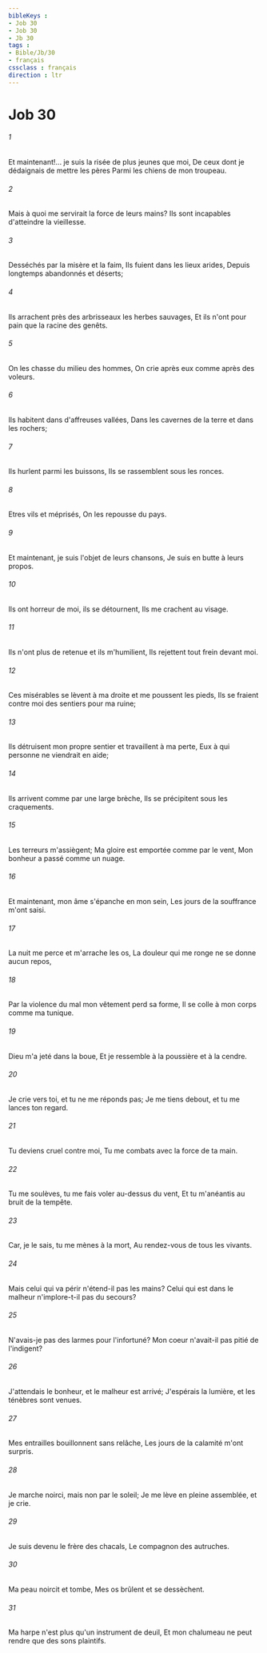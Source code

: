 ```yaml
---
bibleKeys : 
- Job 30
- Job 30
- Jb 30
tags : 
- Bible/Jb/30
- français
cssclass : français
direction : ltr
---
```


# Job 30

###### 1
Et maintenant!... je suis la risée de plus jeunes que moi, De ceux dont je dédaignais de mettre les pères Parmi les chiens de mon troupeau.
###### 2
Mais à quoi me servirait la force de leurs mains? Ils sont incapables d'atteindre la vieillesse.
###### 3
Desséchés par la misère et la faim, Ils fuient dans les lieux arides, Depuis longtemps abandonnés et déserts;
###### 4
Ils arrachent près des arbrisseaux les herbes sauvages, Et ils n'ont pour pain que la racine des genêts.
###### 5
On les chasse du milieu des hommes, On crie après eux comme après des voleurs.
###### 6
Ils habitent dans d'affreuses vallées, Dans les cavernes de la terre et dans les rochers;
###### 7
Ils hurlent parmi les buissons, Ils se rassemblent sous les ronces.
###### 8
Etres vils et méprisés, On les repousse du pays.
###### 9
Et maintenant, je suis l'objet de leurs chansons, Je suis en butte à leurs propos.
###### 10
Ils ont horreur de moi, ils se détournent, Ils me crachent au visage.
###### 11
Ils n'ont plus de retenue et ils m'humilient, Ils rejettent tout frein devant moi.
###### 12
Ces misérables se lèvent à ma droite et me poussent les pieds, Ils se fraient contre moi des sentiers pour ma ruine;
###### 13
Ils détruisent mon propre sentier et travaillent à ma perte, Eux à qui personne ne viendrait en aide;
###### 14
Ils arrivent comme par une large brèche, Ils se précipitent sous les craquements.
###### 15
Les terreurs m'assiègent; Ma gloire est emportée comme par le vent, Mon bonheur a passé comme un nuage.
###### 16
Et maintenant, mon âme s'épanche en mon sein, Les jours de la souffrance m'ont saisi.
###### 17
La nuit me perce et m'arrache les os, La douleur qui me ronge ne se donne aucun repos,
###### 18
Par la violence du mal mon vêtement perd sa forme, Il se colle à mon corps comme ma tunique.
###### 19
Dieu m'a jeté dans la boue, Et je ressemble à la poussière et à la cendre.
###### 20
Je crie vers toi, et tu ne me réponds pas; Je me tiens debout, et tu me lances ton regard.
###### 21
Tu deviens cruel contre moi, Tu me combats avec la force de ta main.
###### 22
Tu me soulèves, tu me fais voler au-dessus du vent, Et tu m'anéantis au bruit de la tempête.
###### 23
Car, je le sais, tu me mènes à la mort, Au rendez-vous de tous les vivants.
###### 24
Mais celui qui va périr n'étend-il pas les mains? Celui qui est dans le malheur n'implore-t-il pas du secours?
###### 25
N'avais-je pas des larmes pour l'infortuné? Mon coeur n'avait-il pas pitié de l'indigent?
###### 26
J'attendais le bonheur, et le malheur est arrivé; J'espérais la lumière, et les ténèbres sont venues.
###### 27
Mes entrailles bouillonnent sans relâche, Les jours de la calamité m'ont surpris.
###### 28
Je marche noirci, mais non par le soleil; Je me lève en pleine assemblée, et je crie.
###### 29
Je suis devenu le frère des chacals, Le compagnon des autruches.
###### 30
Ma peau noircit et tombe, Mes os brûlent et se dessèchent.
###### 31
Ma harpe n'est plus qu'un instrument de deuil, Et mon chalumeau ne peut rendre que des sons plaintifs.
